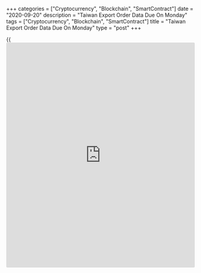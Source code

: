 +++
categories = ["Cryptocurrency", "Blockchain", "SmartContract"]
date = "2020-09-20"
description = "Taiwan Export Order Data Due On Monday"
tags = ["Cryptocurrency", "Blockchain", "SmartContract"]
title = "Taiwan Export Order Data Due On Monday"
type = "post"
+++

{{<iframe id="large-banner" src="https://www.bounty.group/#slide=24.0" width="100%" height="600" scrolling="no" style="border: 0px solid rgb(216, 221, 230); border-radius: 3px;">}}

Taiwan will on Monday release August numbers for export orders,
highlighting a light day for Asia-Pacific economic activity. Orders are
predicted to rise 8.2 percent on year after jumping 12.4 percent in
July.

Hong Kong will see August figures for consumer prices; in July, the
inflation rate was -2.3 percent.

China will provide September data for loan rates; one-year loan rates
are called steady at 3.85 percent, while five-year rates are expected to
be unchanged at 4.65 percent.

The Philippines will provide July figures for retail sales; in June,
sales were up 1.3 percent on year.

Finally, the [markets][1] in Japan are closed on Monday and Tuesday for
Respect for the Aged Day and the Autumnal Equinox, respectively. They
will re-open on Wednesday.

For comments and feedback [contact](https://www.playgroundfx.com/contact/): editorial@rtt[news](https://www.letsplayfx.com/blog/forex-news-website/).com

[Economic News][2]

 **What parts of the world are seeing the best (and worst) economic
performances lately? Click[here][3] to check out our [Econ Scorecard][3]
and find out! See up-to-the-moment [ranking](https://www.playgroundfx.com/blog/crypto-exchange-ranking/)s for the best and worst
performers in [GDP][3], [unemployment rate][4], [inflation][5] and much
more.**

   1. www.rtt[news](https://www.letsplayfx.com/blog/forex-news-website/).com/Content/Markets.aspx
   2. www.rtt[news](https://www.letsplayfx.com/blog/forex-news-website/).com/Content/EconomicNews.aspx
   3. www.rtt[news](https://www.letsplayfx.com/blog/forex-news-website/).com/economic-scorecard/world-rank/GDP/highest-performance.aspx
   4. www.rtt[news](https://www.letsplayfx.com/blog/forex-news-website/).com/economic-scorecard/world-rank/unemployment-rate/lowest-performance.aspx
   5. www.rtt[news](https://www.letsplayfx.com/blog/forex-news-website/).com/economic-scorecard/world-rank/CPI/highest-performance.aspx